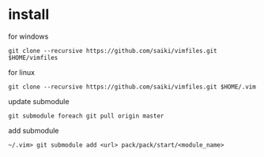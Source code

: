 install
======

for windows
```
git clone --recursive https://github.com/saiki/vimfiles.git $HOME/vimfiles
```
for linux
```
git clone --recursive https://github.com/saiki/vimfiles.git $HOME/.vim
```
update submodule

```
git submodule foreach git pull origin master
```

add submodule

```
~/.vim> git submodule add <url> pack/pack/start/<module_name>
```
